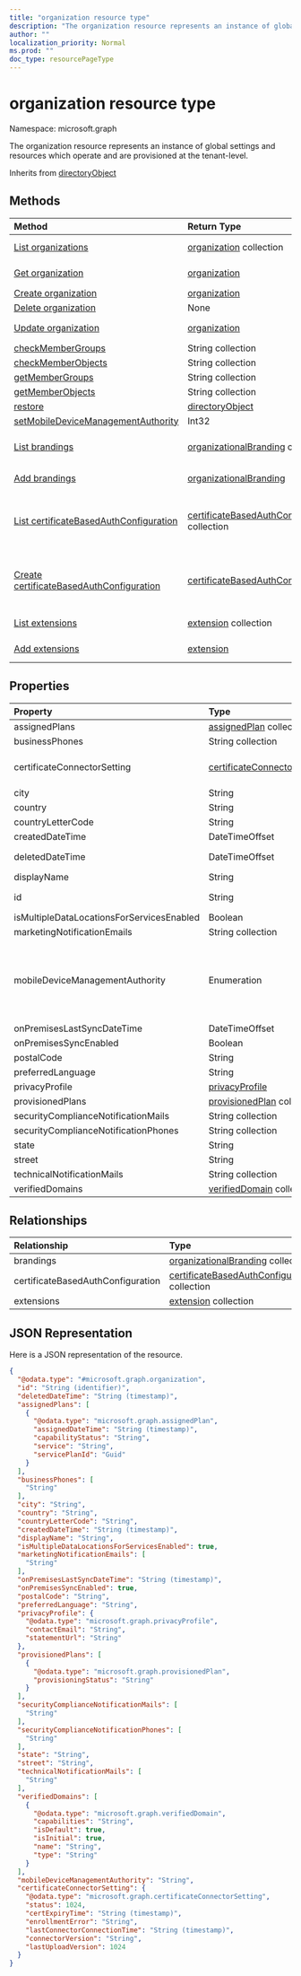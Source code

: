 ```yaml
---
title: "organization resource type"
description: "The organization resource represents an instance of global settings and resources which operate and are provisioned at the tenant-level."
author: ""
localization_priority: Normal
ms.prod: ""
doc_type: resourcePageType
---
```


# organization resource type


Namespace: microsoft.graph

The organization resource represents an instance of global settings and resources which operate and are provisioned at the tenant-level.


Inherits from [directoryObject](../resources/directoryobject.md)

## Methods
|Method|Return Type|Description|
|:---|:---|:---|
|[List organizations](../api/organization-list.md)|[organization](../resources/organization.md) collection|List properties and relationships of the [organization](../resources/organization.md) objects.|
|[Get organization](../api/organization-get.md)|[organization](../resources/organization.md)|Read properties and relationships of the [organization](../resources/organization.md) object.|
|[Create organization](../api/organization-post-organization.md)|[organization](../resources/organization.md)|Create a new [organization](../resources/organization.md) object.|
|[Delete organization](../api/organization-delete.md)|None|Deletes a [organization](../resources/organization.md).|
|[Update organization](../api/organization-update.md)|[organization](../resources/organization.md)|Update the properties of a [organization](../resources/organization.md) object.|
|[checkMemberGroups](../api/organization-checkmembergroups.md)|String collection||
|[checkMemberObjects](../api/organization-checkmemberobjects.md)|String collection||
|[getMemberGroups](../api/organization-getmembergroups.md)|String collection||
|[getMemberObjects](../api/organization-getmemberobjects.md)|String collection||
|[restore](../api/organization-restore.md)|[directoryObject](../resources/directoryobject.md)||
|[setMobileDeviceManagementAuthority](../api/organization-setmobiledevicemanagementauthority.md)|Int32||
|[List brandings](../api/organization-list-brandings.md)|[organizationalBranding](../resources/organizationalbranding.md) collection|Get the organizationalBrandings from the brandings navigation property.|
|[Add brandings](../api/organization-post-brandings.md)|[organizationalBranding](../resources/organizationalbranding.md)|Add brandings by posting to the brandings collection.|
|[List certificateBasedAuthConfiguration](../api/organization-list-certificatebasedauthconfiguration.md)|[certificateBasedAuthConfiguration](../resources/certificatebasedauthconfiguration.md) collection|Get the certificateBasedAuthConfigurations from the certificateBasedAuthConfiguration navigation property.|
|[Create certificateBasedAuthConfiguration](../api/organization-post-certificatebasedauthconfiguration.md)|[certificateBasedAuthConfiguration](../resources/certificatebasedauthconfiguration.md)|Create certificateBasedAuthConfiguration by posting to the certificateBasedAuthConfiguration collection.|
|[List extensions](../api/organization-list-extensions.md)|[extension](../resources/extension.md) collection|Get the extensions from the extensions navigation property.|
|[Add extensions](../api/organization-post-extensions.md)|[extension](../resources/extension.md)|Add extensions by posting to the extensions collection.|

## Properties
|Property|Type|Description|
|:---|:---|:---|
|assignedPlans|[assignedPlan](../resources/assignedplan.md) collection||
|businessPhones|String collection||
|certificateConnectorSetting|[certificateConnectorSetting](../resources/certificateconnectorsetting.md)|Certificate connector setting.|
|city|String||
|country|String||
|countryLetterCode|String||
|createdDateTime|DateTimeOffset||
|deletedDateTime|DateTimeOffset| Inherited from [directoryObject](../resources/directoryobject.md)|
|displayName|String||
|id|String| Inherited from [entity](../resources/entity.md)|
|isMultipleDataLocationsForServicesEnabled|Boolean||
|marketingNotificationEmails|String collection||
|mobileDeviceManagementAuthority|Enumeration|Mobile device management authority. Possible values are: `unknown`, `intune`, `sccm`, `office365`.|
|onPremisesLastSyncDateTime|DateTimeOffset||
|onPremisesSyncEnabled|Boolean||
|postalCode|String||
|preferredLanguage|String||
|privacyProfile|[privacyProfile](../resources/privacyprofile.md)||
|provisionedPlans|[provisionedPlan](../resources/provisionedplan.md) collection||
|securityComplianceNotificationMails|String collection||
|securityComplianceNotificationPhones|String collection||
|state|String||
|street|String||
|technicalNotificationMails|String collection||
|verifiedDomains|[verifiedDomain](../resources/verifieddomain.md) collection||

## Relationships
|Relationship|Type|Description|
|:---|:---|:---|
|brandings|[organizationalBranding](../resources/organizationalbranding.md) collection||
|certificateBasedAuthConfiguration|[certificateBasedAuthConfiguration](../resources/certificatebasedauthconfiguration.md) collection||
|extensions|[extension](../resources/extension.md) collection||

## JSON Representation
Here is a JSON representation of the resource.
<!-- {
  "blockType": "resource",
  "keyProperty": "id",
  "@odata.type": "microsoft.graph.organization",
  "baseType": "microsoft.graph.directoryObject",
  "openType": true
}
-->
``` json
{
  "@odata.type": "#microsoft.graph.organization",
  "id": "String (identifier)",
  "deletedDateTime": "String (timestamp)",
  "assignedPlans": [
    {
      "@odata.type": "microsoft.graph.assignedPlan",
      "assignedDateTime": "String (timestamp)",
      "capabilityStatus": "String",
      "service": "String",
      "servicePlanId": "Guid"
    }
  ],
  "businessPhones": [
    "String"
  ],
  "city": "String",
  "country": "String",
  "countryLetterCode": "String",
  "createdDateTime": "String (timestamp)",
  "displayName": "String",
  "isMultipleDataLocationsForServicesEnabled": true,
  "marketingNotificationEmails": [
    "String"
  ],
  "onPremisesLastSyncDateTime": "String (timestamp)",
  "onPremisesSyncEnabled": true,
  "postalCode": "String",
  "preferredLanguage": "String",
  "privacyProfile": {
    "@odata.type": "microsoft.graph.privacyProfile",
    "contactEmail": "String",
    "statementUrl": "String"
  },
  "provisionedPlans": [
    {
      "@odata.type": "microsoft.graph.provisionedPlan",
      "provisioningStatus": "String"
    }
  ],
  "securityComplianceNotificationMails": [
    "String"
  ],
  "securityComplianceNotificationPhones": [
    "String"
  ],
  "state": "String",
  "street": "String",
  "technicalNotificationMails": [
    "String"
  ],
  "verifiedDomains": [
    {
      "@odata.type": "microsoft.graph.verifiedDomain",
      "capabilities": "String",
      "isDefault": true,
      "isInitial": true,
      "name": "String",
      "type": "String"
    }
  ],
  "mobileDeviceManagementAuthority": "String",
  "certificateConnectorSetting": {
    "@odata.type": "microsoft.graph.certificateConnectorSetting",
    "status": 1024,
    "certExpiryTime": "String (timestamp)",
    "enrollmentError": "String",
    "lastConnectorConnectionTime": "String (timestamp)",
    "connectorVersion": "String",
    "lastUploadVersion": 1024
  }
}
```

